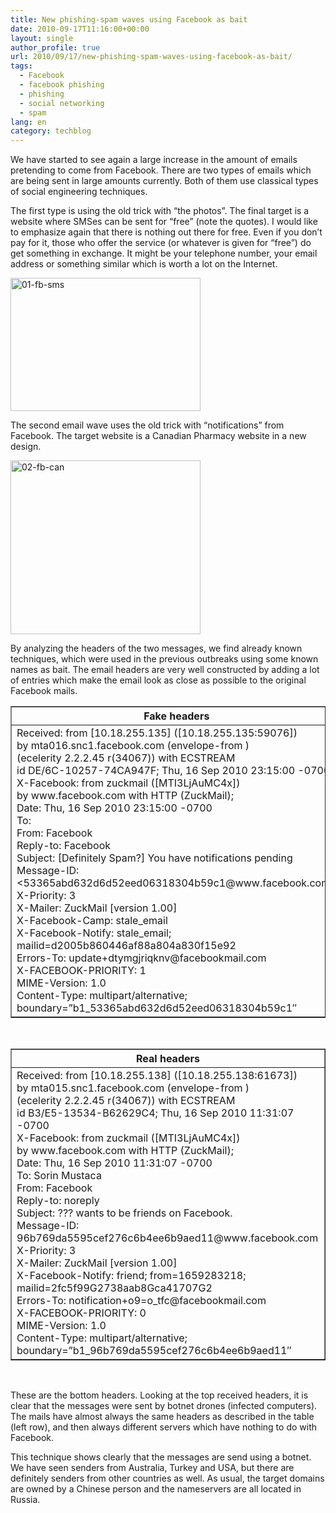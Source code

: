 ```yaml
---
title: New phishing-spam waves using Facebook as bait
date: 2010-09-17T11:16:00+00:00
layout: single
author_profile: true
url: 2010/09/17/new-phishing-spam-waves-using-facebook-as-bait/
tags:
  - Facebook
  - facebook phishing
  - phishing
  - social networking
  - spam
lang: en
category: techblog
---
```

We have started to see again a large increase in the amount of emails pretending to come from Facebook. There are two types of emails which are being sent in large amounts currently. Both of them use classical types of social engineering techniques.

The first type is using the old trick with “the photos”. The final target is a website where SMSes can be sent for “free” (note the quotes). I would like to emphasize again that there is nothing out there for free. Even if you don’t pay for it, those who offer the service (or whatever is given for “free”) do get something in exchange. It might be your telephone number, your email address or something similar which is worth a lot on the Internet.

[<img title="01-fb-sms" border="0" alt="01-fb-sms" src="http://lh3.ggpht.com/_vaUVXcmC3OI/TJNG6kK5njI/AAAAAAAACdc/7MbC1ntSrds/01-fb-sms_thumb%5B1%5D.png?imgmax=800" width="304" height="213" />](http://lh6.ggpht.com/_vaUVXcmC3OI/TJNG39uTiOI/AAAAAAAACdY/5ylDv4GGTwI/s1600-h/01-fb-sms%5B3%5D.png)

The second email wave uses the old trick with “notifications” from Facebook. The target website is a Canadian Pharmacy website in a new design.

[<img title="02-fb-can" border="0" alt="02-fb-can" src="http://lh5.ggpht.com/_vaUVXcmC3OI/TJNHBUssubI/AAAAAAAACdk/-dmFIr57cLA/02-fb-can_thumb%5B1%5D.png?imgmax=800" width="304" height="278" />](http://lh3.ggpht.com/_vaUVXcmC3OI/TJNG_vWZUPI/AAAAAAAACdg/14PBmRcQ8js/s1600-h/02-fb-can%5B3%5D.png)

By analyzing the headers of the two messages, we find already known techniques, which were used in the previous outbreaks using some known names as bait. The email headers are very well constructed by adding a lot of entries which make the email look as close as possible to the original Facebook mails.

<table border="1" cellspacing="0" cellpadding="0">
  <tr valign="top">
    <th>
      Fake headers
    </th>
  </tr>
  
  <tr valign="top">
    <td>
      Received: from [10.18.255.135] ([10.18.255.135:59076]) <br />by mta016.snc1.facebook.com (envelope-from <update+dtymgjriqknv@facebookmail.com>) <br />(ecelerity 2.2.2.45 r(34067)) with ECSTREAM <br />id DE/6C-10257-74CA947F; Thu, 16 Sep 2010 23:15:00 -0700 <br />X-Facebook: from zuckmail ([MTI3LjAuMC4x]) <br />by www.facebook.com with HTTP (ZuckMail); <br />Date: Thu, 16 Sep 2010 23:15:00 -0700 <br />To: <XXX> <br />From: Facebook <update+dtymgjriqknv@facebookmail.com> <br />Reply-to: Facebook <update+dtymgjriqknv@facebookmail.com> <br />Subject: [Definitely Spam?] You have notifications pending <br />Message-ID: <53365abd632d6d52eed06318304b59c1@www.facebook.com> <br />X-Priority: 3 <br />X-Mailer: ZuckMail [version 1.00] <br />X-Facebook-Camp: stale_email <br />X-Facebook-Notify: stale_email; mailid=d2005b860446af88a804a830f15e92 <br />Errors-To: update+dtymgjriqknv@facebookmail.com <br />X-FACEBOOK-PRIORITY: 1 <br />MIME-Version: 1.0 <br />Content-Type: multipart/alternative; <br />boundary=”b1_53365abd632d6d52eed06318304b59c1″
    </td>
  </tr>
</table>

 

<table border="1" cellspacing="0" cellpadding="0">
  <tr valign="top">
    <th>
      Real headers
    </th>
  </tr>
  
  <tr valign="top">
    <td>
      Received: from [10.18.255.138] ([10.18.255.138:61673]) <br />by mta015.snc1.facebook.com (envelope-from <notification+o9=o_tfc@facebookmail.com>) <br />(ecelerity 2.2.2.45 r(34067)) with ECSTREAM <br />id B3/E5-13534-B62629C4; Thu, 16 Sep 2010 11:31:07 -0700 <br />X-Facebook: from zuckmail ([MTI3LjAuMC4x]) <br />by www.facebook.com with HTTP (ZuckMail); <br />Date: Thu, 16 Sep 2010 11:31:07 -0700 <br />To: Sorin Mustaca <sorin.mustaca@gmail.com> <br />From: Facebook <notification+o9=o_tfc@facebookmail.com> <br />Reply-to: noreply <noreply@facebookmail.com> <br />Subject: ??? wants to be friends on Facebook. <br />Message-ID: 96b769da5595cef276c6b4ee6b9aed11@www.facebook.com <br />X-Priority: 3 <br />X-Mailer: ZuckMail [version 1.00] <br />X-Facebook-Notify: friend; from=1659283218; mailid=2fc5f99G2738aab8Gca41707G2 <br />Errors-To: notification+o9=o_tfc@facebookmail.com <br />X-FACEBOOK-PRIORITY: 0 <br />MIME-Version: 1.0 <br />Content-Type: multipart/alternative; <br />boundary=”b1_96b769da5595cef276c6b4ee6b9aed11″
    </td>
  </tr>
</table>

 

These are the bottom headers. Looking at the top received headers, it is clear that the messages were sent by botnet drones (infected computers). The mails have almost always the same headers as described in the table (left row), and then always different servers which have nothing to do with Facebook.

This technique shows clearly that the messages are send using a botnet. We have seen senders from Australia, Turkey and USA, but there are definitely senders from other countries as well. As usual, the target domains are owned by a Chinese person and the nameservers are all located in Russia.
